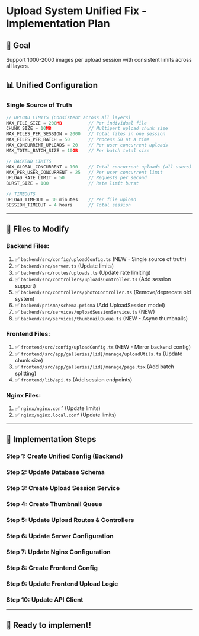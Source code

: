 # Upload System Unified Fix - Implementation Plan

## 🎯 Goal
Support 1000-2000 images per upload session with consistent limits across all layers.

## 📊 Unified Configuration

### **Single Source of Truth**

```typescript
// UPLOAD LIMITS (Consistent across all layers)
MAX_FILE_SIZE = 200MB          // Per individual file
CHUNK_SIZE = 10MB              // Multipart upload chunk size
MAX_FILES_PER_SESSION = 2000   // Total files in one session
MAX_FILES_PER_BATCH = 50       // Process 50 at a time
MAX_CONCURRENT_UPLOADS = 20    // Per user concurrent uploads
MAX_TOTAL_BATCH_SIZE = 10GB    // Per batch total size

// BACKEND LIMITS
MAX_GLOBAL_CONCURRENT = 100    // Total concurrent uploads (all users)
MAX_PER_USER_CONCURRENT = 25   // Per user concurrent limit
UPLOAD_RATE_LIMIT = 50         // Requests per second
BURST_SIZE = 100               // Rate limit burst

// TIMEOUTS
UPLOAD_TIMEOUT = 30 minutes    // Per file upload
SESSION_TIMEOUT = 4 hours      // Total session
```

---

## 🔧 Files to Modify

### **Backend Files:**
1. ✅ `backend/src/config/uploadConfig.ts` (NEW - Single source of truth)
2. ✅ `backend/src/server.ts` (Update limits)
3. ✅ `backend/src/routes/uploads.ts` (Update rate limiting)
4. ✅ `backend/src/controllers/uploadsController.ts` (Add session support)
5. ✅ `backend/src/controllers/photoController.ts` (Remove/deprecate old system)
6. ✅ `backend/prisma/schema.prisma` (Add UploadSession model)
7. ✅ `backend/src/services/uploadSessionService.ts` (NEW)
8. ✅ `backend/src/services/thumbnailQueue.ts` (NEW - Async thumbnails)

### **Frontend Files:**
1. ✅ `frontend/src/config/uploadConfig.ts` (NEW - Mirror backend config)
2. ✅ `frontend/src/app/galleries/[id]/manage/uploadUtils.ts` (Update chunk size)
3. ✅ `frontend/src/app/galleries/[id]/manage/page.tsx` (Add batch splitting)
4. ✅ `frontend/lib/api.ts` (Add session endpoints)

### **Nginx Files:**
1. ✅ `nginx/nginx.conf` (Update limits)
2. ✅ `nginx/nginx.local.conf` (Update limits)

---

## 📝 Implementation Steps

### **Step 1: Create Unified Config (Backend)**
### **Step 2: Update Database Schema**
### **Step 3: Create Upload Session Service**
### **Step 4: Create Thumbnail Queue**
### **Step 5: Update Upload Routes & Controllers**
### **Step 6: Update Server Configuration**
### **Step 7: Update Nginx Configuration**
### **Step 8: Create Frontend Config**
### **Step 9: Update Frontend Upload Logic**
### **Step 10: Update API Client**

---

## 🚀 Ready to implement!
